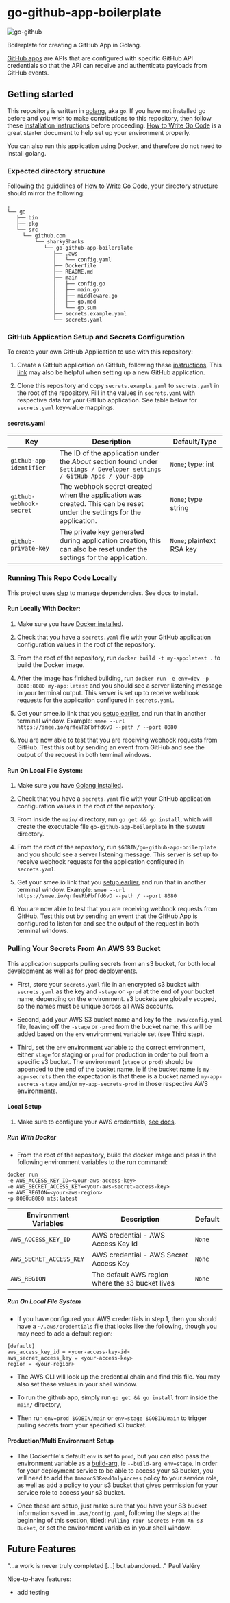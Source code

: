 # go-github-app-boilerplate

![go-github](go-github.png)

Boilerplate for creating a GitHub App in Golang.

[GitHub apps](https://docs.github.com/en/free-pro-team@latest/developers/apps/getting-started-with-apps) are APIs that are configured with specific GitHub API credentials so that the API can receive and authenticate payloads from GitHub events.

## Getting started

This repository is written in [golang](https://golang.org/), aka `go`. If you have not installed go before and you wish to make contributions to this repository, then follow these [installation instructions](https://golang.org/doc/install) before proceeding.
[How to Write Go Code](https://golang.org/doc/code.html) is a great starter document to help set up your environment properly.

You can also run this application using Docker, and therefore do not need to install golang.

### Expected directory structure

Following the guidelines of [How to Write Go Code](https://golang.org/doc/code.html), your directory structure should mirror the following:

 ```
 .
 └── go 
    ├── bin
    ├── pkg
    └── src
      └── github.com
          └── sharkySharks
             └── go-github-app-boilerplate
                ├── .aws
                │   └── config.yaml
                ├── Dockerfile
                ├── README.md
                ├── main
                │   ├── config.go
                │   ├── main.go
                │   ├── middleware.go
                │   ├── go.mod
                │   └── go.sum
                ├── secrets.example.yaml
                └── secrets.yaml
```

### GitHub Application Setup and Secrets Configuration

To create your own GitHub Application to use with this repository:

1. Create a GitHub application on GitHub, following these [instructions](https://developer.github.com/apps/building-github-apps/creating-a-github-app/).
This [link](https://developer.github.com/apps/quickstart-guides/setting-up-your-development-environment/) may also be helpful when setting up a new GitHub application.

2. Clone this repository and copy `secrets.example.yaml` to `secrets.yaml` in the root of the repository. Fill in the values in `secrets.yaml` with respective data for your GitHub application. See table below for `secrets.yaml` key-value mappings.

#### secrets.yaml

| Key                      | Description                                                              | Default/Type                     |
|--------------------------|--------------------------------------------------------------------------| ---------------------------------|
| `github-app-identifier`  | The ID of the application under the _About_ section found under `Settings / Developer settings / GitHub Apps / your-app` | `None`; type: int |
| `github-webhook-secret`  | The webhook secret created when the application was created. This can be reset under the settings for the application. | `None`; type string |
| `github-private-key`     | The private key generated during application creation, this can also be reset under the settings for the application. | `None`; plaintext RSA key |

### Running This Repo Code Locally

This project uses [dep](https://golang.github.io/dep/) to manage dependencies. See docs to install.

#### Run Locally With Docker:

1. Make sure you have [Docker installed](https://docs.docker.com/v17.12/install/).

2. Check that you have a `secrets.yaml` file with your GitHub application configuration values in the root of the repository.

3. From the root of the repository, run `docker build -t my-app:latest .` to build the Docker image.

4. After the image has finished building, run `docker run -e env=dev -p 8080:8080 my-app:latest` and you should see a server listening message in your terminal output. This server is set up to receive webhook requests for the application configured in `secrets.yaml`.

5. Get your smee.io link that you [setup earlier](https://developer.github.com/apps/quickstart-guides/setting-up-your-development-environment/#step-1-start-a-new-smee-channel), and run that in another terminal window. Example: `smee --url https://smee.io/qrfeVRbFbffd6vD --path / --port 8080`

6. You are now able to test that you are receiving webhook requests from GitHub. Test this out by sending an event from GitHub and see the output of the request in both terminal windows.

#### Run On Local File System:

1. Make sure you have [Golang installed](https://golang.org/doc/install).

2. Check that you have a `secrets.yaml` file with your GitHub application configuration values in the root of the repository.

3. From inside the `main/` directory, run `go get && go install`, which will create the executable file `go-github-app-boilerplate` in the `$GOBIN` directory.

4. From the root of the repository, run `$GOBIN/go-github-app-boilerplate` and you should see a server listening message. This server is set up to receive webhook requests for the application configured in `secrets.yaml`.

5. Get your smee.io link that you [setup earlier](https://developer.github.com/apps/quickstart-guides/setting-up-your-development-environment/#step-1-start-a-new-smee-channel), and run that in another terminal window. Example: `smee --url https://smee.io/qrfeVRbFbffd6vD --path / --port 8080`

6. You are now able to test that you are receiving webhook requests from GitHub. Test this out by sending an event that the GitHub App is configured to listen for and see the output of the request in both terminal windows.


### Pulling Your Secrets From An AWS S3 Bucket

This application supports pulling secrets from an s3 bucket, for both local development as well as for prod deployments.

* First, store your `secrets.yaml` file in an encrypted s3 bucket with `secrets.yaml` as the key and `-stage` or `-prod` at the end of your bucket name, depending on the environment. s3 buckets are globally scoped, so the names must be unique across all AWS accounts.

* Second, add your AWS S3 bucket name and key to the `.aws/config.yaml` file, leaving off the `-stage` or `-prod` from the bucket name, this will be added based on the `env` environment variable set (see Third step).

* Third, set the `env` environment variable to the correct environment, either `stage` for staging or `prod` for production in order to pull from a specific s3 bucket. The environment (`stage` or `prod`) should be appended to the end of the bucket name, ie if the bucket name is `my-app-secrets` then the expectation is that there is a bucket named `my-app-secrets-stage` and/or `my-app-secrets-prod` in those respective AWS environments.

#### Local Setup

1. Make sure to configure your AWS credentials, [see docs](https://docs.aws.amazon.com/cli/latest/userguide/cli-chap-configure.html).


##### Run With Docker

* From the root of the repository, build the docker image and pass in the following environment variables to the run command:
```
docker run
-e AWS_ACCESS_KEY_ID=<your-aws-access-key>
-e AWS_SECRET_ACCESS_KEY=<your-aws-secret-access-key>
-e AWS_REGION=<your-aws-region>
-p 8080:8080 mts:latest
```

| Environment Variables           | Description                                                              | Default |
|---------------------------------|--------------------------------------------------------------------------|---------|
| `AWS_ACCESS_KEY_ID`             | AWS credential - AWS Access Key Id                                       | `None`  |
| `AWS_SECRET_ACCESS_KEY`         | AWS credential - AWS Secret Access Key                                   | `None`  |
| `AWS_REGION`                    | The default AWS region where the s3 bucket lives                         | `None`  |

##### Run On Local File System

* If you have configured your AWS credentials in step 1, then you should have a `~/.aws/credentials` file that looks like the following, though you may need to add a default region:

```
[default]
aws_access_key_id = <your-access-key-id>
aws_secret_access_key = <your-access-key>
region = <your-region>
```

* The AWS CLI will look up the credential chain and find this file. You may also set these values in your shell window.

* To run the github app, simply run `go get && go install` from inside the `main/` directory,

* Then run `env=prod $GOBIN/main` or `env=stage $GOBIN/main` to trigger pulling secrets from your specified s3 bucket.

#### Production/Multi Environment Setup

* The Dockerfile's default `env` is set to `prod`, but you can also pass the environment variable as a [build-arg](https://docs.docker.com/engine/reference/commandline/build/#set-build-time-variables---build-arg), ie `--build-arg env=stage`.
In order for your deployment service to be able to access your s3 bucket, you will need to add the `AmazonS3ReadOnlyAccess` policy to your service role, as well as add a policy to your s3 bucket that gives permission for your service role to access your s3 bucket.

* Once these are setup, just make sure that you have your S3 bucket information saved in `.aws/config.yaml`, following the steps at the beginning of this section, titled: `Pulling Your Secrets From An s3 Bucket`, or set the environment variables in your shell window.

## Future Features

"...a work is never truly completed [...] but abandoned..." Paul Valéry

Nice-to-have features:
- add testing
